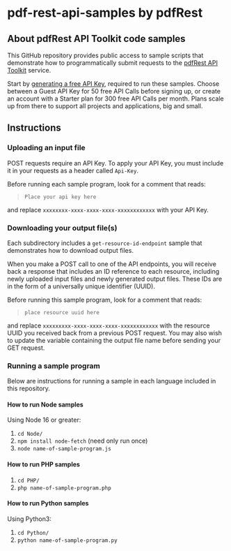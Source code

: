 # pdf-rest-api-samples by pdfRest

## About pdfRest API Toolkit code samples
This GitHub repository provides public access to sample scripts that demonstrate how to programmatically submit requests to the [pdfRest API Toolkit](https://pdfrest.com) service.

Start by [generating a free API Key](https://pdfrest.com/getstarted/), required to run these samples.  Choose between a Guest API Key for 50 free API Calls before signing up, or create an account with a Starter plan for 300 free API Calls per month. Plans scale up from there to support all projects and applications, big and small.

## Instructions

### Uploading an input file

POST requests require an API Key. To apply your API Key, you must include it in your requests as a header called `Api-Key`.

Before running each sample program, look for a comment that reads:
> `Place your api key here`

and replace `xxxxxxxx-xxxx-xxxx-xxxx-xxxxxxxxxxxx` with your API Key.

### Downloading your output file(s)

Each subdirectory includes a `get-resource-id-endpoint` sample that demonstrates how to download output files.

When you make a POST call to one of the API endpoints, you will receive back a response that includes an ID reference to each resource, including newly uploaded input files and newly generated output files.  These IDs are in the form of a universally unique identifier (UUID).

Before running this sample program, look for a comment that reads:
> `place resource uuid here`

and replace `xxxxxxxxx-xxxx-xxxx-xxxx-xxxxxxxxxxxx` with the resource UUID you received back from a previous POST request. You may also wish to update the variable containing the output file name before sending your GET request.

### Running a sample program

Below are instructions for running a sample in each language included in this repository.

#### How to run Node samples
Using Node 16 or greater:
1. `cd Node/`
2. `npm install node-fetch` (need only run once)
3. `node name-of-sample-program.js`

#### How to run PHP samples
1. `cd PHP/`
2. `php name-of-sample-program.php`

#### How to run Python samples
Using Python3:
1. `cd Python/`
2. `python name-of-sample-program.py`
